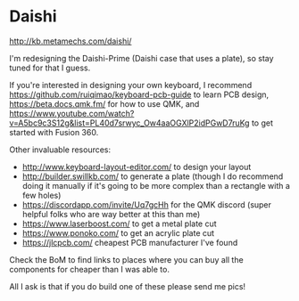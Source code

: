 # Daishi

http://kb.metamechs.com/daishi/

I'm redesigning the Daishi-Prime (Daishi case that uses a plate), so stay tuned for that I guess.

If you're interested in designing your own keyboard, I recommend https://github.com/ruiqimao/keyboard-pcb-guide to learn PCB design, https://beta.docs.qmk.fm/ for how to use QMK, and https://www.youtube.com/watch?v=A5bc9c3S12g&list=PL40d7srwyc_Ow4aaOGXlP2idPGwD7ruKg to get started with Fusion 360.

Other invaluable resources:
* http://www.keyboard-layout-editor.com/ to design your layout
* http://builder.swillkb.com/ to generate a plate (though I do recommend doing it manually if it's going to be more complex than a rectangle with a few holes)
* https://discordapp.com/invite/Uq7gcHh for the QMK discord (super helpful folks who are way better at this than me)
* https://www.laserboost.com/ to get a metal plate cut
* https://www.ponoko.com/ to get an acrylic plate cut
* https://jlcpcb.com/ cheapest PCB manufacturer I've found

Check the BoM to find links to places where you can buy all the components for cheaper than I was able to.

All I ask is that if you do build one of these please send me pics!

